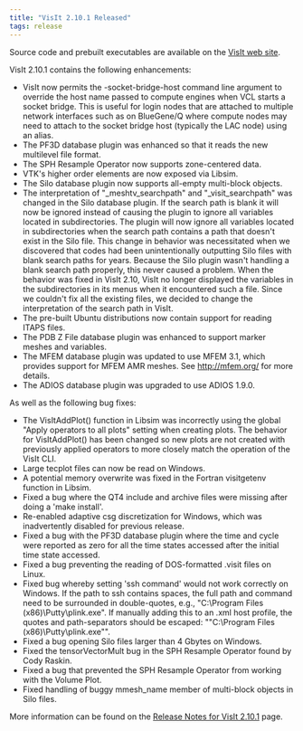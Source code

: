```yaml
---
title: "VisIt 2.10.1 Released"
tags: release
---
```


Source code and prebuilt executables are available on the [VisIt web site](https://visit.llnl.gov/).

VisIt 2.10.1 contains the following enhancements:

* VisIt now permits the -socket-bridge-host command line argument to override the host name passed to compute engines when VCL starts a socket bridge. This is useful for login nodes that are attached to multiple network interfaces such as on BlueGene/Q where compute nodes may need to attach to the socket bridge host (typically the LAC node) using an alias.
* The PF3D database plugin was enhanced so that it reads the new multilevel file format.
* The SPH Resample Operator now supports zone-centered data.
* VTK's higher order elements are now exposed via Libsim.
* The Silo database plugin now supports all-empty multi-block objects.
* The interpretation of "_meshtv_searchpath" and "_visit_searchpath" was changed in the Silo database plugin. If the search path is blank it will now be ignored instead of causing the plugin to ignore all variables located in subdirectories. The plugin will now ignore all variables located in subdirectories when the search path contains a path that doesn't exist in the Silo file. This change in behavior was necessitated when we discovered that codes had been unintentionally outputting Silo files with blank search paths for years. Because the Silo plugin wasn't handling a blank search path properly, this never caused a problem. When the behavior was fixed in VisIt 2.10, VisIt no longer displayed the variables in the subdirectories in its menus when it encountered such a file. Since we couldn't fix all the existing files, we decided to change the interpretation of the search path in VisIt.
* The pre-built Ubuntu distributions now contain support for reading ITAPS files.
* The PDB Z File database plugin was enhanced to support marker meshes and variables.
* The MFEM database plugin was updated to use MFEM 3.1, which provides support for MFEM AMR meshes. See http://mfem.org/ for more details.
* The ADIOS database plugin was upgraded to use ADIOS 1.9.0.

As well as the following bug fixes:

* The VisItAddPlot() function in Libsim was incorrectly using the global "Apply operators to all plots" setting when creating plots. The behavior for VisItAddPlot() has been changed so new plots are not created with previously applied operators to more closely match the operation of the VisIt CLI.
* Large tecplot files can now be read on Windows.
* A potential memory overwrite was fixed in the Fortran visitgetenv function in Libsim.
* Fixed a bug where the QT4 include and archive files were missing after doing a 'make install'.
* Re-enabled adaptive csg discretization for Windows, which was inadvertently disabled for previous release.
* Fixed a bug with the PF3D database plugin where the time and cycle were reported as zero for all the time states accessed after the initial time state accessed.
* Fixed a bug preventing the reading of DOS-formatted .visit files on Linux.
* Fixed bug whereby setting 'ssh command' would not work correctly on Windows. If the path to ssh contains spaces, the full path and command need to be surrounded in double-quotes, e.g., "C:\Program Files (x86)\Putty\plink.exe". If manually adding this to an .xml host profile, the quotes and path-separators should be escaped: "\"C:\\Program Files (x86)\\Putty\\plink.exe\"".
* Fixed a bug opening Silo files larger than 4 Gbytes on Windows.
* Fixed the tensorVectorMult bug in the SPH Resample Operator found by Cody Raskin.
* Fixed a bug that prevented the SPH Resample Operator from working with the Volume Plot.
* Fixed handling of buggy mmesh_name member of multi-block objects in Silo files.

More information can be found on the [Release Notes for VisIt 2.10.1](https://wci.llnl.gov/simulation/computer-codes/visit/releases/release-notes-2.10.1) page.
